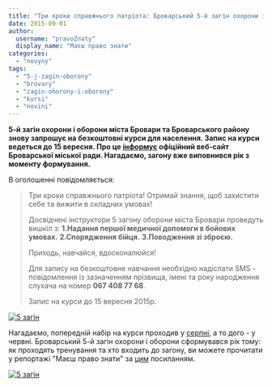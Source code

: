 ```yaml
---
title: "Три кроки справжнього патріота: Броварський 5-й загін охорони і оборони запрошує охочих на курси"
date: 2015-09-01
author: 
  username: "pravoZnaty"
  display_name: "Маєш право знати"
categories: 
  - "novyny"
tags: 
  - "5-j-zagin-oborony"
  - "brovary"
  - "zagin-ohorony-i-oborony"
  - "kursi"
  - "novini"
---
```


**5-й загін охорони і оборони міста Бровари та Броварського району знову запрошує на безкоштовні курси для населення. Запис на курси ведеться до 15 вересня. Про це [інформує](http://brovary-rada.gov.ua/ogolosheno-provedennya-5-im-zagonom-okhoroni-%D1%96-oboroni-m%D1%96sta-brovari-ta-brovarskogo-raionu-bezkosh-0) офіційний веб-сайт Броварської міської ради. Нагадаємо, загону вже виповнився рік з моменту формування.**

В оголошенні повідомляється:

> Три кроки справжнього патріота! Отримай знання, щоб захистити себе та вижити в складних умовах!
> 
> Досвідчені інструктори 5 загону оборони міста Бровари проведуть вишкіл з: **1.Надання першої медичної допомоги в бойових умовах.** **2.Спорядження бійця.** **3.Поводження зі зброєю.**
> 
> Приходь, навчайся, вдосконалюйся!
> 
> Для запису на безкоштовне навчання необхідно надіслати SМS - повідомлення із зазначенням прізвища, імені та року народження слухача на номер **067 408 77 68**.
> 
> Запис на курси до 15 вересня 2015р.

[![5 загін](https://mpz.brovary.org/wp-content/uploads/2015/08/28.07_1.jpg)](https://mpz.brovary.org/wp-content/uploads/2015/08/28.07_1.jpg)

Нагадаємо, попередній набір на курси проходив у [серпні](https://mpz.brovary.org/5-j-zagin-ohorony-j-oborony-brovariv-i-rajonu-ogoloshuye-novyj-nabir-sluhachiv-na-kursy/), а то дого - у червні. Броварський 5-й загін охорони і оборони сформувався рік тому: як проходять тренування та хто входить до загону, ви можете прочитати у репортажі "Маєш право знати" за [цим](https://mpz.brovary.org/buty-na-svoyemu-mistsi-shho-roblyat-bijtsi-brovarskogo-zagonu-oborony-j-ohorony-uzhe-majzhe-rik/) посиланням.

[![5 загін](https://mpz.brovary.org/wp-content/uploads/2015/08/2.jpg)](https://mpz.brovary.org/wp-content/uploads/2015/08/2.jpg)
